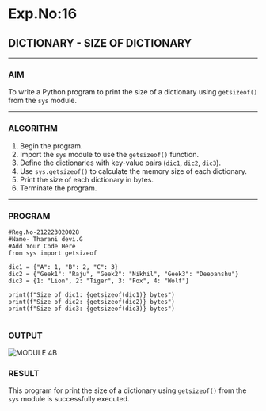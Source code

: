 # Exp.No:16  
## DICTIONARY - SIZE OF DICTIONARY

---

### AIM  
To write a Python program to print the size of a dictionary using `getsizeof()` from the `sys` module.

---

### ALGORITHM

1. Begin the program.  
2. Import the `sys` module to use the `getsizeof()` function.  
3. Define the dictionaries with key-value pairs (`dic1`, `dic2`, `dic3`).  
4. Use `sys.getsizeof()` to calculate the memory size of each dictionary.  
5. Print the size of each dictionary in bytes.  
6. Terminate the program.

---

### PROGRAM

```
#Reg.No-212223020028
#Name- Tharani devi.G
#Add Your Code Here
from sys import getsizeof

dic1 = {"A": 1, "B": 2, "C": 3}
dic2 = {"Geek1": "Raju", "Geek2": "Nikhil", "Geek3": "Deepanshu"}
dic3 = {1: "Lion", 2: "Tiger", 3: "Fox", 4: "Wolf"}

print(f"Size of dic1: {getsizeof(dic1)} bytes")
print(f"Size of dic2: {getsizeof(dic2)} bytes")
print(f"Size of dic3: {getsizeof(dic3)} bytes")


```

### OUTPUT

![MODULE 4B](https://github.com/user-attachments/assets/f12bf937-3795-4cbb-a969-0c8e7a40bdea)


### RESULT
This program for print the size of a dictionary using `getsizeof()` from the `sys` module is successfully executed.
